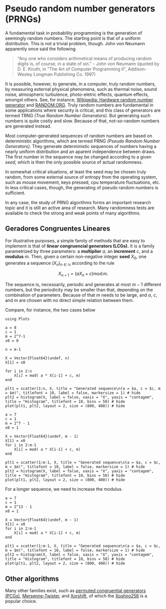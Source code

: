 # Pseudo random number generators (PRNGs)

A fundamental task in probability programming is the generation of seemingly random numbers. The starting point is that of a uniform distribution. This is not a trivial problem, though. John von Neumann apparently once said the following

> "Any one who considers arithmetical means of producing random digits is, of course, in a state of sin." - John von Neumann (quoted by D. E. Knuth, in "The Art of Computer Programming II", Addison-Wesley Longman Publishing Co. 1997)

It is possible, however, to generate, in a computer, truly random numbers, by measuring external physical phenomena, such as thermal noise, sound noise, atmospheric turbulence, photo-eletric effects, quantum effects, amongst others. See, for instance, [Wikipedia: Hardware random number generator](https://en.wikipedia.org/wiki/Hardware_random_number_generator) and [RANDOM.ORG](https://www.random.org). Truly random numbers are fundamental in some applications where security is critical, and this class of generators are termed TRNG *(True Random Number Generators)*. But generating such numbers is quite costly and slow. Because of that, not-so-random numbers are generated instead.

Most computer-generated sequences of random numbers are based on deterministic algorithms, which are termed PRNG *(Pseudo Random Number Generators).* They generate deterministic sequences of numbers having a nearly uniform distribution and an aparent independence between draws. The first number in the sequence may be changed according to a given *seed,* which is then the only possible source of actual randomness.

In somewhat critical situations, at least the seed may be chosen truly random, from some external source of entropy from the operating system, such as mouse movement, keys pressed, cpu temperature fluctuations, etc. In less critical cases, though, the generating of pseudo random numbers is sufficient.

In any case, the study of PRNG algorithms forms an important research topic and it is still an active area of research. Many randomness tests are available to check the strong and weak points of many algorithms.

## Geradores Congruentes Lineares

For illustrative purposes, a simple family of methods that are easy to implement is that of **linear congruencial generators (LCGs).** It is a family parametrized by three parameters: a **multiplier** $a,$ an **increment** $c,$ and a **modulus** $m.$ Then, given a certain non-negative integer **seed** $X_0,$ one generates a sequence $(X_n)_{n\in \mathbb{N}}$ according to the rule
```math
    X_{n+1} = (a X_n + c) \operatorname{mod} m.
```

The sequence is, necessarily, periodic and generates at most $m-1$ different numbers, but the periodicity may be smaller than that, depending on the combination of parameters. Because of that $m$ needs to be large, and $a,$ $c,$ and $m$ are chosen with no direct simple relation between them.

Compare, for instance, the two cases below
```@setup prngs
using Plots

a = 8
c = 1
m = 2^7-1
x0 = 0

n = m-1

X = Vector{Float64}(undef, n)
X[1] = x0

for i in 2:n
    X[i] = mod( a * X[i-1] + c, m)
end
```

```@example prngs
plt1 = scatter(1:n, X, title = "Generated sequence\n(a = $a, c = $c, m = $m)", titlefont = 10, label = false, markersize = 1) # hide
plt2 = histogram(X, label = false, xaxis = "X", yaxis = "contagem", title = "Histogram", titlefont = 10, bins = 50) # hide
plot(plt1, plt2, layout = 2, size = (800, 400)) # hide
```

```@setup prngs
a = 7
c = 1
m = 2^7 - 1
x0 = 1

X = Vector{Float64}(undef, m - 1)
X[1] = x0 
for i in 2:m-1
    X[i] = mod( a * X[i-1] + c, m)
end
```

```@example prngs
plt1 = scatter(1:m-1, X, title = "Generated sequence\n(a = $a, c = $c, m = $m)", titlefont = 10, label = false, markersize = 1) # hide
plt2 = histogram(X, label = false, xaxis = "X", yaxis = "contagem", title = "Histogram", titlefont = 10, bins = 50) # hide
plot(plt1, plt2, layout = 2, size = (800, 400)) # hide
```

For a longer sequence, we need to increase the modulus.
```@setup prngs
a = 7
c = 1
m = 2^13 - 1
x0 = 1

X = Vector{Float64}(undef, m - 1)
X[1] = x0 
for i in 2:m-1
    X[i] = mod( a * X[i-1] + c, m)
end
```

```@example prngs
plt1 = scatter(1:m-1, X, title = "Generated sequence\n(a = $a, c = $c, m = $m)", titlefont = 10, label = false, markersize = 1) # hide
plt2 = histogram(X, label = false, xaxis = "X", yaxis = "contagem", title = "Histogram", titlefont = 10, bins = 50) # hide
plot(plt1, plt2, layout = 2, size = (800, 400)) # hide
```

## Other algorithms

Many other families exist, such as [permuted congruential generators (PCGs)](https://en.wikipedia.org/wiki/Permuted_congruential_generator), [Mersenne-Twister](https://en.wikipedia.org/wiki/Mersenne_Twister), and [Xorshift](https://en.wikipedia.org/wiki/Xorshift#xoshiro256**), of which the [Xoshiro256](https://en.wikipedia.org/wiki/Xorshift#xoshiro256**) is a popular choice.
